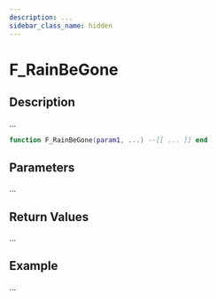 ```yaml
---
description: ...
sidebar_class_name: hidden
---
```


# F_RainBeGone

## Description

...

```lua
function F_RainBeGone(param1, ...) --[[ ... ]] end
```

## Parameters

...

## Return Values

...

## Example

...

